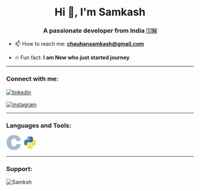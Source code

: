 <h1 align="center">Hi 👋, I'm Samkash </h1>
<h3 align="center">A passionate developer from India 🇮🇳</h3>

- 📫 How to reach me: **chauhansamkash@gmail.com**

- 🔥 Fun fact: **I am New who just started journey**

---

<h3 align="left">Connect with me:</h3>
<p align="left">
  <a href="https://linkedin.com/in/samkash-chauhan" target="blank"><img align="center" src="https://cdn.jsdelivr.net/npm/simple-icons@3.0.1/icons/linkedin.svg" alt="linkedin" height="30" width="40" /></a>

  <a href="https://instagram.com/rajput._.010_" target="blank"><img align="center" src="https://cdn.jsdelivr.net/npm/simple-icons@3.0.1/icons/instagram.svg" alt="instagram" height="30" width="40" /></a>

</p>

---

<h3 align="left">Languages and Tools:</h3>
<p align="left">
  <a href="https://www.cprogramming.com/" target="_blank" rel="noreferrer"><img src="https://raw.githubusercontent.com/devicons/devicon/master/icons/c/c-original.svg" alt="c" width="40" height="40"/></a>
  <a href="https://www.python.org" target="_blank" rel="noreferrer"><img src="https://raw.githubusercontent.com/devicons/devicon/master/icons/python/python-original.svg" alt="python" width="40" height="40"/></a>
</p>

---

<h3 align="left">Support:</h3>
<p><a href="https://www.buymeacoffee.com/Samksh"> <img align="left" src="https://cdn.buymeacoffee.com/buttons/v2/default-yellow.png" height="50" width="210" alt="Samksh" /></a></p><br><br>
